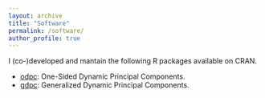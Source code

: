 ```yaml
---
layout: archive
title: "Software"
permalink: /software/
author_profile: true
---
```


I (co-)developed and mantain the following R packages available on CRAN.

- [odpc](https://cran.r-project.org/package=odpc): One-Sided Dynamic Principal Components.
- [gdpc](https://cran.r-project.org/package=gdpc): Generalized Dynamic Principal Components.
 


